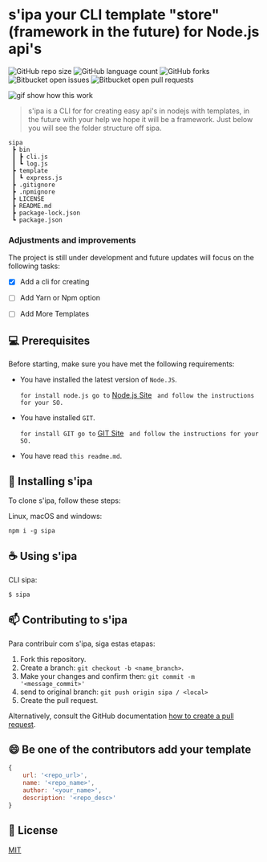 # s'ipa your CLI template "store" (framework in the future) for Node.js api's

![GitHub repo size](https://img.shields.io/github/repo-size/opauwlo/sipa?style=for-the-badge)
![GitHub language count](https://img.shields.io/github/languages/count/opauwlo/sipa?style=for-the-badge)
![GitHub forks](https://img.shields.io/github/forks/opauwlo/sipa?style=for-the-badge)
![Bitbucket open issues](https://img.shields.io/bitbucket/issues/opauwlo/sipa?style=for-the-badge)
![Bitbucket open pull requests](https://img.shields.io/bitbucket/pr-raw/opauwlo/sipa?style=for-the-badge)

<img src="https://i.ibb.co/9YTQpVj/Peek-2021-09-22-18-03.gif" alt="gif show how this work">

> s'ipa is a CLI for for creating easy api's in nodejs with templates, in the future with your help we hope it will be a framework. Just below you will see the folder structure off sipa.

```
sipa
 ┣ bin
 ┃ ┣ cli.js
 ┃ ┗ log.js
 ┣ template
 ┃ ┗ express.js
 ┣ .gitignore
 ┣ .npmignore
 ┣ LICENSE
 ┣ README.md
 ┣ package-lock.json
 ┗ package.json
```
### Adjustments and improvements

The project is still under development and future updates will focus on the following tasks:

- [x] Add a cli for creating 
- [ ] Add Yarn or Npm option
- [ ] Add More Templates


## 💻 Prerequisites

Before starting, make sure you have met the following requirements:

* You have installed the latest version of `Node.JS`.

  ``` for install node.js go to ``` [Node.js Site](https://nodejs.org/en/) ``` and follow the instructions for your SO.```
  
  
* You have installed `GIT`.

  ``` for install GIT go to ``` [GIT Site](https://git-scm.com/) ``` and follow the instructions for your SO.```
  
 * You have read `this readme.md`.

## 🚀 Installing s'ipa

To clone s'ipa, follow these steps:

Linux, macOS and windows:
```
npm i -g sipa
```

## ☕ Using s'ipa

CLI sipa:

```
$ sipa
```
## 📫 Contributing to s'ipa

Para contribuir com s'ipa, siga estas etapas:

1. Fork this repository.
2. Create a branch: `git checkout -b <name_branch>`.
3. Make your changes and confirm then: `git commit -m '<message_commit>'`
4. send to original branch: `git push origin sipa / <local>`
5. Create the pull request.

Alternatively, consult the GitHub documentation [how to create a pull request](https://help.github.com/en/github/collaborating-with-issues-and-pull-requests/creating-a-pull-request).


## 😄 Be one of the contributors add your template<br>

```js
{
    url: '<repo_url>',
    name: '<repo_name>',
    author: '<your_name>',
    description: '<repo_desc>'
}
```

## 📝 License

[MIT](LICENSE)
